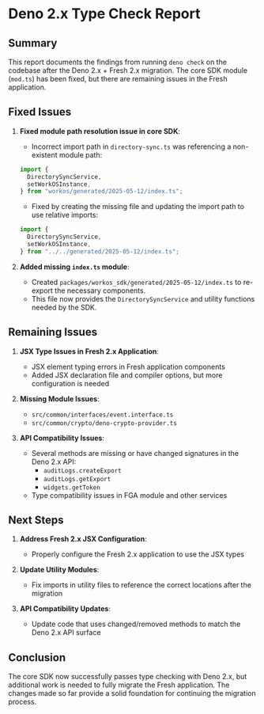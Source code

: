# Deno 2.x Type Check Report

## Summary

This report documents the findings from running `deno check` on the codebase
after the Deno 2.x + Fresh 2.x migration. The core SDK module (`mod.ts`) has
been fixed, but there are remaining issues in the Fresh application.

## Fixed Issues

1. **Fixed module path resolution issue in core SDK**:
   - Incorrect import path in `directory-sync.ts` was referencing a non-existent
     module path:
   ```typescript
   import {
     DirectorySyncService,
     setWorkOSInstance,
   } from "workos/generated/2025-05-12/index.ts";
   ```
   - Fixed by creating the missing file and updating the import path to use
     relative imports:
   ```typescript
   import {
     DirectorySyncService,
     setWorkOSInstance,
   } from "../../generated/2025-05-12/index.ts";
   ```

2. **Added missing `index.ts` module**:
   - Created `packages/workos_sdk/generated/2025-05-12/index.ts` to re-export
     the necessary components.
   - This file now provides the `DirectorySyncService` and utility functions
     needed by the SDK.

## Remaining Issues

1. **JSX Type Issues in Fresh 2.x Application**:
   - JSX element typing errors in Fresh application components
   - Added JSX declaration file and compiler options, but more configuration is
     needed

2. **Missing Module Issues**:
   - `src/common/interfaces/event.interface.ts`
   - `src/common/crypto/deno-crypto-provider.ts`

3. **API Compatibility Issues**:
   - Several methods are missing or have changed signatures in the Deno 2.x API:
     - `auditLogs.createExport`
     - `auditLogs.getExport`
     - `widgets.getToken`
   - Type compatibility issues in FGA module and other services

## Next Steps

1. **Address Fresh 2.x JSX Configuration**:
   - Properly configure the Fresh 2.x application to use the JSX types

2. **Update Utility Modules**:
   - Fix imports in utility files to reference the correct locations after the
     migration

3. **API Compatibility Updates**:
   - Update code that uses changed/removed methods to match the Deno 2.x API
     surface

## Conclusion

The core SDK now successfully passes type checking with Deno 2.x, but additional
work is needed to fully migrate the Fresh application. The changes made so far
provide a solid foundation for continuing the migration process.
